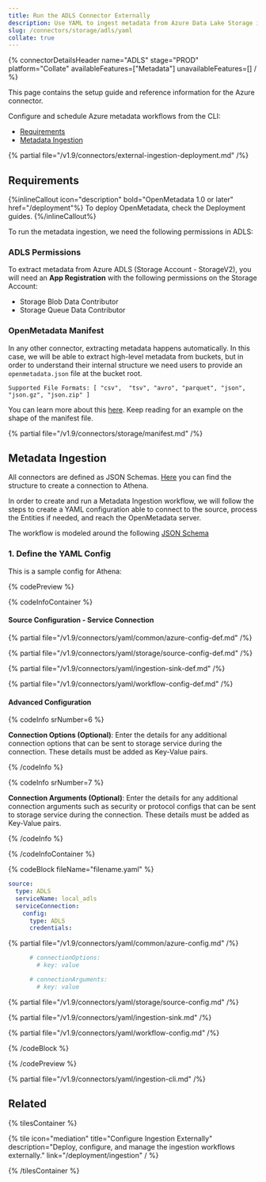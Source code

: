 ```yaml
---
title: Run the ADLS Connector Externally
description: Use YAML to ingest metadata from Azure Data Lake Storage including file paths, structures, and governance rules.
slug: /connectors/storage/adls/yaml
collate: true
---
```


{% connectorDetailsHeader
name="ADLS"
stage="PROD"
platform="Collate"
availableFeatures=["Metadata"]
unavailableFeatures=[]
/ %}

This page contains the setup guide and reference information for the Azure connector.

Configure and schedule Azure metadata workflows from the CLI:

- [Requirements](#requirements)
- [Metadata Ingestion](#metadata-ingestion)

{% partial file="/v1.9/connectors/external-ingestion-deployment.md" /%}

## Requirements

{%inlineCallout icon="description" bold="OpenMetadata 1.0 or later" href="/deployment"%}
To deploy OpenMetadata, check the Deployment guides.
{%/inlineCallout%}

To run the metadata ingestion, we need the following permissions in ADLS:

### ADLS Permissions

To extract metadata from Azure ADLS (Storage Account - StorageV2), you will need an **App Registration** with the following permissions on the Storage Account:
- Storage Blob Data Contributor
- Storage Queue Data Contributor

### OpenMetadata Manifest

In any other connector, extracting metadata happens automatically. In this case, we will be able to extract high-level
metadata from buckets, but in order to understand their internal structure we need users to provide an `openmetadata.json`
file at the bucket root.

`Supported File Formats: [ "csv",  "tsv", "avro", "parquet", "json", "json.gz", "json.zip" ]`

You can learn more about this [here](/connectors/storage). Keep reading for an example on the shape of the manifest file.

{% partial file="/v1.9/connectors/storage/manifest.md" /%}

## Metadata Ingestion

All connectors are defined as JSON Schemas.
[Here](https://github.com/open-metadata/OpenMetadata/blob/main/openmetadata-spec/src/main/resources/json/schema/entity/services/connections/storage/adlsConnection.json)
you can find the structure to create a connection to Athena.

In order to create and run a Metadata Ingestion workflow, we will follow
the steps to create a YAML configuration able to connect to the source,
process the Entities if needed, and reach the OpenMetadata server.

The workflow is modeled around the following
[JSON Schema](https://github.com/open-metadata/OpenMetadata/blob/main/openmetadata-spec/src/main/resources/json/schema/metadataIngestion/workflow.json)

### 1. Define the YAML Config

This is a sample config for Athena:

{% codePreview %}

{% codeInfoContainer %}

#### Source Configuration - Service Connection

{% partial file="/v1.9/connectors/yaml/common/azure-config-def.md" /%}

{% partial file="/v1.9/connectors/yaml/storage/source-config-def.md" /%}

{% partial file="/v1.9/connectors/yaml/ingestion-sink-def.md" /%}

{% partial file="/v1.9/connectors/yaml/workflow-config-def.md" /%}

#### Advanced Configuration

{% codeInfo srNumber=6 %}

**Connection Options (Optional)**: Enter the details for any additional connection options that can be sent to storage service during the connection. These details must be added as Key-Value pairs.

{% /codeInfo %}

{% codeInfo srNumber=7 %}

**Connection Arguments (Optional)**: Enter the details for any additional connection arguments such as security or protocol configs that can be sent to storage service during the connection. These details must be added as Key-Value pairs.

{% /codeInfo %}

{% /codeInfoContainer %}

{% codeBlock fileName="filename.yaml" %}

```yaml {% isCodeBlock=true %}
source:
  type: ADLS
  serviceName: local_adls
  serviceConnection:
    config:
      type: ADLS
      credentials:
```

{% partial file="/v1.9/connectors/yaml/common/azure-config.md" /%}

```yaml {% srNumber=6 %}
      # connectionOptions:
        # key: value
```
```yaml {% srNumber=7 %}
      # connectionArguments:
        # key: value
```

{% partial file="/v1.9/connectors/yaml/storage/source-config.md" /%}

{% partial file="/v1.9/connectors/yaml/ingestion-sink.md" /%}

{% partial file="/v1.9/connectors/yaml/workflow-config.md" /%}

{% /codeBlock %}

{% /codePreview %}



{% partial file="/v1.9/connectors/yaml/ingestion-cli.md" /%}

## Related

{% tilesContainer %}

{% tile
   icon="mediation"
   title="Configure Ingestion Externally"
   description="Deploy, configure, and manage the ingestion workflows externally."
   link="/deployment/ingestion"
 / %}

{% /tilesContainer %}
